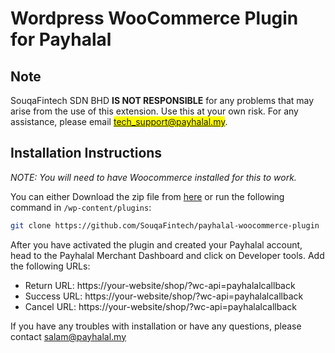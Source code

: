 # Wordpress WooCommerce Plugin for Payhalal

## Note

SouqaFintech SDN BHD **IS NOT RESPONSIBLE** for any problems that may arise from the use of this extension. Use this at your own risk. For any assistance, please email <mark>tech_support@payhalal.my</mark>.

## Installation Instructions

*NOTE: You will need to have Woocommerce installed for this to work.*

You can either Download the zip file from [here](https://github.com/SouqaFintech/woocommerce-plugin) or run the following command in `/wp-content/plugins`:

```bash
git clone https://github.com/SouqaFintech/payhalal-woocommerce-plugin
```

After you have activated the plugin and created your Payhalal account, head to the Payhalal Merchant Dashboard and click on Developer tools. Add the following URLs:

- Return URL: https://your-website/shop/?wc-api=payhalalcallback
- Success URL: https://your-website/shop/?wc-api=payhalalcallback
- Cancel URL: https://your-website/shop/?wc-api=payhalalcallback

If you have any troubles with installation or have any questions, please contact salam@payhalal.my
